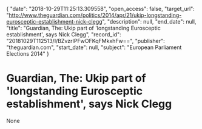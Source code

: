 {
  "date": "2018-10-29T11:25:13.309558", 
  "open_access": false, 
  "target_url": "http://www.theguardian.com/politics/2014/apr/21/ukip-longstanding-eurosceptic-establishment-nick-clegg", 
  "description": null, 
  "end_date": null, 
  "title": "Guardian, The: Ukip part of 'longstanding Eurosceptic establishment', says Nick Clegg", 
  "record_id": "20181029T112513/I/BZvzrIPFwOFKqFMkxhFw==", 
  "publisher": "theguardian.com", 
  "start_date": null, 
  "subject": "European Parliament Elections 2014"
}

# Guardian, The: Ukip part of 'longstanding Eurosceptic establishment', says Nick Clegg

None